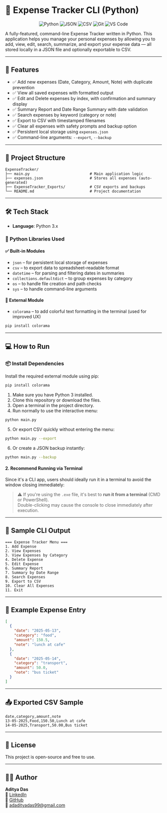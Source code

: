# 🧾 Expense Tracker CLI (Python)

<p align="center">
  <img src="https://img.shields.io/badge/Python-3.x-blue?logo=python&logoColor=white" alt="Python" />
  <img src="https://img.shields.io/badge/JSON-Storage-lightgrey?logo=json&logoColor=black" alt="JSON" />
  <img src="https://img.shields.io/badge/CSV-Export-green?logo=csv&logoColor=white" alt="CSV" />
  <img src="https://img.shields.io/badge/Git-Version_Control-red?logo=git&logoColor=white" alt="Git" />
  <img src="https://img.shields.io/badge/Editor-VS_Code-blue?logo=visualstudiocode&logoColor=white" alt="VS Code" />
</p>

A fully-featured, command-line Expense Tracker written in Python. This application helps you manage your personal expenses by allowing you to add, view, edit, search, summarize, and export your expense data — all stored locally in a JSON file and optionally exportable to CSV.

---

## 🚀 Features

- ✅ Add new expenses (Date, Category, Amount, Note) with duplicate prevention
- ✅ View all saved expenses with formatted output
- ✅ Edit and Delete expenses by index, with confirmation and summary display
- ✅ Summary Report and Date Range Summary with date validation
- ✅ Search expenses by keyword (category or note)
- ✅ Export to CSV with timestamped filenames
- ✅ Clear all expenses with safety prompts and backup option
- ✅ Persistent local storage using `expenses.json`
- ✅ Command-line arguments: `--export`, `--backup`

---

## 📂 Project Structure
```
ExpenseTracker/
├── main.py                           # Main application logic
├── expenses.json                     # Stores all expenses (auto-generated)
├── ExpenseTracker_Exports/           # CSV exports and backups
└── README.md                         # Project documentation
```
---

## 🛠️ Tech Stack

- **Language**: Python 3.x

### 🧰 Python Libraries Used
#### ✅ Built-in Modules
- `json` – for persistent local storage of expenses  
- `csv` – to export data to spreadsheet-readable format  
- `datetime` – for parsing and filtering dates in summaries  
- `collections.defaultdict` – to group expenses by category  
- `os` – to handle file creation and path checks
- `sys` – to handle command-line arguments
#### 🌈 External Module
- `colorama` – to add colorful text formatting in the terminal (used for improved UX)
```bash
pip install colorama
```
---

## 💻 How to Run
### 📦 Install Dependencies
Install the required external module using pip:
```bash
pip install colorama
```
1. Make sure you have Python 3 installed.
2. Clone this repository or download the files.
3. Open a terminal in the project directory.
4. Run normally to use the interactive menu:
```bash
python main.py
```
5. Or export CSV quickly without entering the menu:
```bash
python main.py --export
```
6. Or create a JSON backup instantly:
```bash
python main.py --backup
```

#### 2. **Recommend Running via Terminal**
Since it's a CLI app, users should ideally run it in a terminal to avoid the window closing immediately:

> ⚠️ If you're using the `.exe` file, it's best to **run it from a terminal** (CMD or PowerShell).  
> Double-clicking may cause the console to close immediately after execution.

---

## 🧪 Sample CLI Output
```plaintext
=== Expense Tracker Menu ===
1. Add Expense
2. View Expenses
3. View Expenses by Category
4. Delete Expense
5. Edit Expense
6. Summary Report
7. Summary by Date Range
8. Search Expenses
9. Export to CSV
10. Clear All Expenses
11. Exit
```
---

## 📁 Example Expense Entry
```json
[
  {
    "date": "2025-05-13",
    "category": "food",
    "amount": 150.5,
    "note": "lunch at cafe"
  },
  {
    "date": "2025-05-14",
    "category": "transport",
    "amount": 50.0,
    "note": "bus ticket"
  }
]
```
---

## 📤 Exported CSV Sample
```csv
date,category,amount,note
13-05-2025,Food,150.50,Lunch at cafe
14-05-2025,Transport,50.00,Bus ticket
```
---

## 📄 License

This project is open-source and free to use.

---

## 👨‍💻 Author

**Aditya Das**   
🔗 [LinkedIn](https://www.linkedin.com/in/adadityadas)  
🐙 [GitHub](https://github.com/CodeSmithAditya)  
📧 [adadityadas99@gmail.com](mailto:adadityadas99@gmail.com)